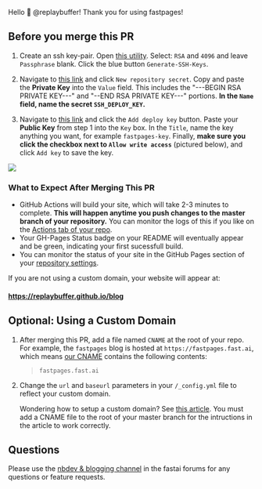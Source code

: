 Hello :wave: @replaybuffer!  Thank you for using fastpages!  

## Before you merge this PR

1. Create an ssh key-pair.  Open <a href="https://8gwifi.org/sshfunctions.jsp" target="_blank">this utility</a>. Select: `RSA` and `4096` and leave `Passphrase` blank.  Click the blue button `Generate-SSH-Keys`.

2. Navigate to <a href="https://github.com/replaybuffer/blog/settings/secrets" target="_blank">this link</a> and click `New repository secret`.  Copy and paste the **Private Key** into the `Value` field. This includes the "---BEGIN RSA PRIVATE KEY---" and "--END RSA PRIVATE KEY---" portions. **In the `Name` field, name the secret `SSH_DEPLOY_KEY`.**

3. Navigate to <a href="https://github.com/replaybuffer/blog/settings/keys" target="_blank">this link</a> and click the `Add deploy key` button.  Paste your **Public Key** from step 1 into the `Key` box.  In the `Title`, name the key anything you want, for example `fastpages-key`.  Finally, **make sure you click the checkbox next to `Allow write access`** (pictured below), and click `Add key` to save the key.

![](https://raw.githubusercontent.com/fastai/fastpages/master/_fastpages_docs/_checkbox.png)


### What to Expect After Merging This PR

- GitHub Actions will build your site, which will take 2-3 minutes to complete.  **This will happen anytime you push changes to the master branch of your repository.**  You can monitor the logs of this if you like on the [Actions tab of your repo](https://github.com/replaybuffer/blog/actions).
- Your GH-Pages Status badge on your README will eventually appear and be green, indicating your first sucessfull build.
- You can monitor the status of your site in the GitHub Pages section of your [repository settings](https://github.com/replaybuffer/blog/settings).

If you are not using a custom domain, your website will appear at: 

#### https://replaybuffer.github.io/blog


## Optional: Using a Custom Domain

1. After merging this PR, add a file named `CNAME` at the root of your repo.  For example, the `fastpages` blog is hosted at `https://fastpages.fast.ai`, which means [our CNAME](https://github.com/fastai/fastpages/blob/master/CNAME) contains the following contents: 

        
    >`fastpages.fast.ai`


2. Change the `url` and `baseurl` parameters in your `/_config.yml` file to reflect your custom domain.


    Wondering how to setup a custom domain?  See [this article](https://dev.to/trentyang/how-to-setup-google-domain-for-github-pages-1p58).  You must add a CNAME file to the root of your master branch for the intructions in the article to work correctly.


## Questions

Please use the [nbdev & blogging channel](https://forums.fast.ai/c/fastai-users/nbdev/48) in the fastai forums for any questions or feature requests.
